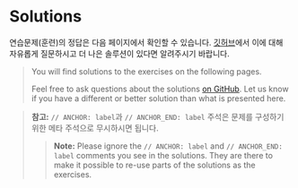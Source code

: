 # Solutions

연습문제(훈련)의 정답은 다음 페이지에서 확인할 수 있습니다. 
[깃허브](https://github.com/google/comprehensive-rust/discussions)에서 이에 대해 자유롭게 질문하시고 더 나은 솔루션이 있다면 알려주시기 바랍니다.

> You will find solutions to the exercises on the following pages.
> 
> Feel free to ask questions about the solutions [on
> GitHub](https://github.com/google/comprehensive-rust/discussions). Let us know
> if you have a different or better solution than what is presented here.


> **참고:** `// ANCHOR: label`과  `// ANCHOR_END: label` 주석은 문제를 구성하기 위한 메타 주석으로 무시하시면 됩니다.
> > **Note:** Please ignore the `// ANCHOR: label` and `// ANCHOR_END: label`
> > comments you see in the solutions. They are there to make it possible to
> > re-use parts of the solutions as the exercises.
